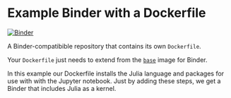 # Example Binder with a Dockerfile

[![Binder](http://mybinder.org/badge.svg)](http://mybinder.org/repo/ranjanan/example-dockerfile)

A Binder-compatibible repository that contains its own `Dockerfile`.

Your `Dockerfile` just needs to extend from the [`base`](https://github.com/binder-project/binder/blob/master/images/base/Dockerfile) image for Binder.

In this example our Dockerfile installs the Julia language and  packages for use with with the Jupyter notebook. Just by adding these steps, we get a Binder that includes Julia as a kernel.
